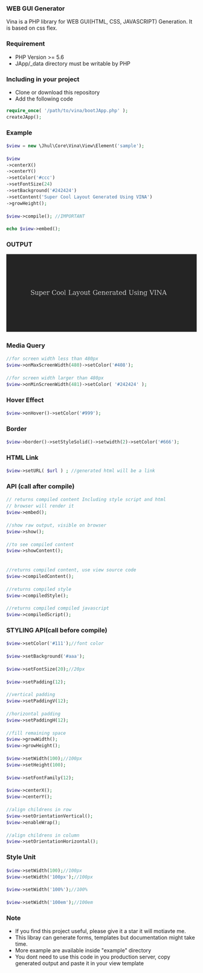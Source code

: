 ### WEB GUI Generator
Vina is a PHP library for WEB GUI(HTML, CSS, JAVASCRIPT) Generation. It is based on css flex.



### Requirement
 - PHP Version >= 5.6
 - JApp/\_data directory must be writable by PHP



### Including in your project
- Clone or download this repository
- Add the following code

```php
require_once( '/path/to/vina/bootJApp.php' );
createJApp();
```



### Example
```php
$view = new \Jhul\Core\Vina\View\Element('sample');

$view
->centerX()
->centerY()
->setColor('#ccc')
->setFontSize(24)
->setBackground('#242424')
->setContent('Super Cool Layout Generated Using VINA')
->growHeight();

$view->compile(); //IMPORTANT

echo $view->embed();
```



### OUTPUT
![html](screenshot.png?raw=true "php gui screenshot")



### Media Query
```php
//for screen width less than 480px
$view->onMaxScreenWidth(480)->setColor('#408');

//for screen width larger than 480px
$view->onMinScreenWidth(481)->setColor( '#242424' );
```



### Hover Effect
```php
$view->onHover()->setColor('#999');
```



### Border
```php
$view->border()->setStyleSolid()->setwidth(2)->setColor('#666');
```


### HTML Link
```php
$view->setURL( $url ) ; //generated html will be a link
```


### API (call after compile)
```php
// returns compiled content Including style script and html
// browser will render it
$view->embed();

//show raw output, visible on browser
$view->show();

//to see compiled content
$view->showContent();


//returns compiled content, use view source code
$view->compiledContent();

//returns compiled style
$view->compiledStyle();

//returns compiled compiled javascript
$view->compiledScript();
```



### STYLING API(call before compile)
```php
$view->setColor('#111');//font color

$view->setBackground('#aaa');

$view->setFontSize(20);//20px

$view->setPadding(12);

//vertical padding
$view->setPaddingV(12);

//horizontal padding
$view->setPaddingH(12);

//fill remaining space
$view->growWidth();
$view->growHeight();

$view->setWidth(100);//100px
$view->setHeight(100);

$view->setFontFamily(12);

$view->centerX();
$view->centerY();

//align childrens in row
$view->setOrientationVertical();
$view->enableWrap();

//align childrens in column
$view->setOrientationHorizontal();

```



### Style Unit
```php
$view->setWidth(100);//100px
$view->setWidth('100px');//100px

$view->setWidth('100%');//100%

$view->setWidth('100em');//100em
```



### Note
- If you find this project useful, please give it a star it will motiavte me.
- This libray can generate forms, templates but documentation might take time.
- More example are available inside "example" directory
- You dont need to use this code in you production server, copy generated output and paste it in your view template
